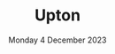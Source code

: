 ---
title: Upton
support: Paul Lavelle Foundation
image: 2023-Upton.png
date: Monday 4 December 2023
time: 6pm to 8pm
text: Starting at Morrisons Daily and taking in the streets off Manor Drive. A fantastic family atmosphere we loved this new route in 2022!
fb: https://fb.me/e/2dOz7pFPT
---